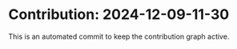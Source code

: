 # Contribution: 2024-12-09-11-30
This is an automated commit to keep the contribution graph active.

